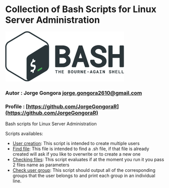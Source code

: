 # Collection of Bash Scripts for Linux Server Administration

![](bash.png)

### Autor : Jorge Gongora [jorge.gongora2610@gmail.com](jorge.gongora2610@gmail.com)
### Profile : [https://github.com/JorgeGongoraR](https://github.com/JorgeGongoraR)

Bash scripts for Linux Server Administration

Scripts availables:
- [User creation](./user-creation.sh): This script is intended to create multiple users
- [Find file](./findfile.sh): This file is intended to find a .sh file, if that file is already created will ask if you like to overwrite or to create a new one
- [Checking files](./checkingfiles): This script evaluates if at the moment you run it you pass 2 files name as parameters
- [Check user group](./check_user_group.sh): This script should output all of the corresponding groups that the user belongs to and print each group in an individual line.
